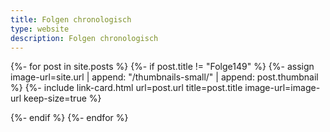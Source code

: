 ```yaml
---
title: Folgen chronologisch
type: website
description: Folgen chronologisch
---
```


<div class="image-grid">
{%- for post in site.posts %}
   {%- if post.title != "Folge149" %}
{%- assign image-url=site.url | append: "/thumbnails-small/" | append: post.thumbnail %}
{%- include link-card.html
  url=post.url
  title=post.title
  image-url=image-url
  keep-size=true
  %}

   {%- endif %}
{%- endfor %}
</div>

